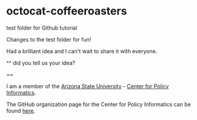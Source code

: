 octocat-coffeeroasters
======================

test folder for Github tutorial

Changes to the test folder for fun!

Had a brilliant idea and I can't wait to share it with everyone. 

^^ 
did you tell us your idea?

==

I am a member of the [Arizona State University](http://www.asu.edu) - [Center for Policy Informatics](http://cpi.asu.edu).

The GitHub organization page for the Center for Policy Informatics can be found [here](https://github.com/orgs/ASU-CPI).
